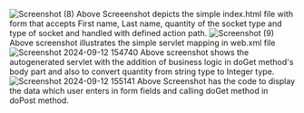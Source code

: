 ![Screenshot (8)](https://github.com/user-attachments/assets/380a40ca-c84f-44f6-baee-df0f40450364)
Above Screeenshot depicts the simple index.html file with form that accepts First name, Last name, quantity of the socket type and type of socket and handled with defined action path.
![Screenshot (9)](https://github.com/user-attachments/assets/6d4dc0b3-ccbf-4ecb-82b0-8ad9bca068ea)
Above screenshot illustrates the simple servlet mapping in web.xml file
![Screenshot 2024-09-12 154740](https://github.com/user-attachments/assets/c1b51525-150c-40bf-a3ed-663cb05141d1)
Above screenshot shows the autogenerated servlet with the addition of business logic in doGet method's body part and also to convert quantity from string type to Integer type.
![Screenshot 2024-09-12 155141](https://github.com/user-attachments/assets/21888261-c25e-43cc-8b7b-085c42528a9d)
Above Screenshot has the code to display the data which user enters in form fields and calling doGet method in doPost method.
